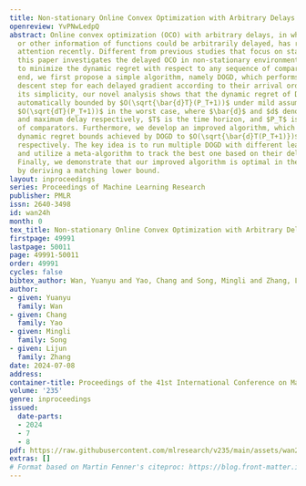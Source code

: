 ```yaml
---
title: Non-stationary Online Convex Optimization with Arbitrary Delays
openreview: YvPNwLedpQ
abstract: Online convex optimization (OCO) with arbitrary delays, in which gradients
  or other information of functions could be arbitrarily delayed, has received increasing
  attention recently. Different from previous studies that focus on stationary environments,
  this paper investigates the delayed OCO in non-stationary environments, and aims
  to minimize the dynamic regret with respect to any sequence of comparators. To this
  end, we first propose a simple algorithm, namely DOGD, which performs a gradient
  descent step for each delayed gradient according to their arrival order. Despite
  its simplicity, our novel analysis shows that the dynamic regret of DOGD can be
  automatically bounded by $O(\sqrt{\bar{d}T}(P_T+1))$ under mild assumptions, and
  $O(\sqrt{dT}(P_T+1))$ in the worst case, where $\bar{d}$ and $d$ denote the average
  and maximum delay respectively, $T$ is the time horizon, and $P_T$ is the path-length
  of comparators. Furthermore, we develop an improved algorithm, which reduces those
  dynamic regret bounds achieved by DOGD to $O(\sqrt{\bar{d}T(P_T+1)})$ and $O(\sqrt{dT(P_T+1)})$,
  respectively. The key idea is to run multiple DOGD with different learning rates,
  and utilize a meta-algorithm to track the best one based on their delayed performance.
  Finally, we demonstrate that our improved algorithm is optimal in the worst case
  by deriving a matching lower bound.
layout: inproceedings
series: Proceedings of Machine Learning Research
publisher: PMLR
issn: 2640-3498
id: wan24h
month: 0
tex_title: Non-stationary Online Convex Optimization with Arbitrary Delays
firstpage: 49991
lastpage: 50011
page: 49991-50011
order: 49991
cycles: false
bibtex_author: Wan, Yuanyu and Yao, Chang and Song, Mingli and Zhang, Lijun
author:
- given: Yuanyu
  family: Wan
- given: Chang
  family: Yao
- given: Mingli
  family: Song
- given: Lijun
  family: Zhang
date: 2024-07-08
address:
container-title: Proceedings of the 41st International Conference on Machine Learning
volume: '235'
genre: inproceedings
issued:
  date-parts:
  - 2024
  - 7
  - 8
pdf: https://raw.githubusercontent.com/mlresearch/v235/main/assets/wan24h/wan24h.pdf
extras: []
# Format based on Martin Fenner's citeproc: https://blog.front-matter.io/posts/citeproc-yaml-for-bibliographies/
---
```

